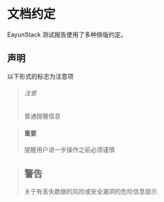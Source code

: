 # 文档约定

EayunStack 测试报告使用了多种排版约定。

## 声明

以下形式的标志为注意项

> ###### 注意
> 普通提醒信息

> #### 重要
> 提醒用户进一步操作之前必须谨慎

> ## 警告
> 关于有丢失数据的风险或安全漏洞的危险信息提示

